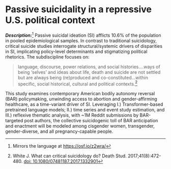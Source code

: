 # Passive suicidality in a repressive U.S. political context
***Description:***[^1] Passive suicidal ideation (SI) afflicts 10.6% of the population in pooled epidemiological samples. In contrast to traditional suicidology, critical suicide studies interrogate structural/systemic drivers of disparities in SI, implicating policy-level determinants and stigmatizing political rhetorics. The subdiscipline focuses on: 
> language, discourse, power relations, and social histories….ways of being ‘selves’ and ideas about life, death and suicide are not settled but are always being (re)produced and co-constituted…within specific, social historical, cultural and political contexts.[^2] 

This study examines contemporary American bodily autonomy reversal (BAR) policymaking, unwinding access to abortion and gender-affirming healthcare, as a time-variant driver of SI. Leveraging I.) Transformer-based pretrained language models; II.) time series and event study estimation, and III.) reflexive thematic analysis, with ~1M Reddit submissions by BAR-targeted post authors, the collective suicidogenic toll of BAR anticipation and enactment will be modeled among cisgender women, transgender, gender-diverse, and all pregnancy-capable people.




[^1]: Mirrors the language at https://osf.io/z2wra/
[^2]: White J. What can critical suicidology do? Death Stud. 2017;41(8):472-480. [doi: 10.1080/07481187.2017.1332901](https://doi.org/10.1080/07481187.2017.1332901)
